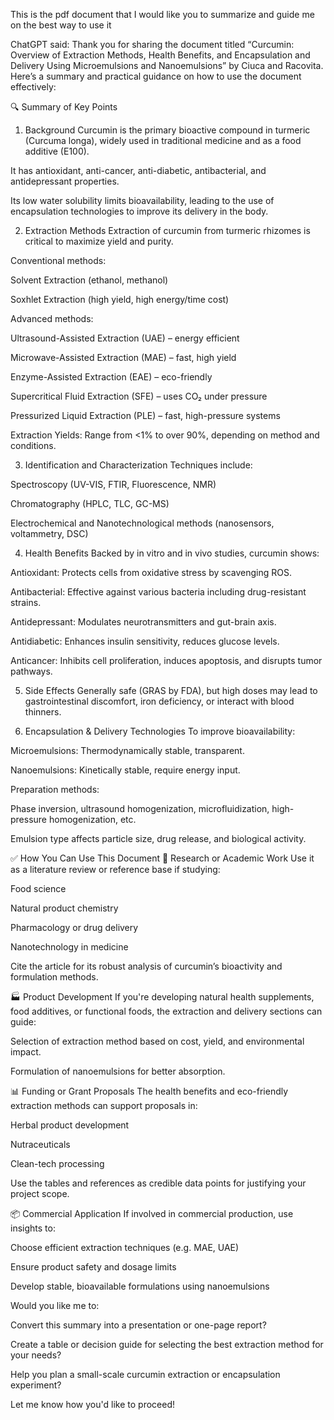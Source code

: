
This is the pdf document that I would like you to summarize and guide me on the best way to use it


ChatGPT said:
Thank you for sharing the document titled “Curcumin: Overview of Extraction Methods, Health Benefits, and Encapsulation and Delivery Using Microemulsions and Nanoemulsions” by Ciuca and Racovita. Here’s a summary and practical guidance on how to use the document effectively:

🔍 Summary of Key Points
1. Background
Curcumin is the primary bioactive compound in turmeric (Curcuma longa), widely used in traditional medicine and as a food additive (E100).

It has antioxidant, anti-cancer, anti-diabetic, antibacterial, and antidepressant properties.

Its low water solubility limits bioavailability, leading to the use of encapsulation technologies to improve its delivery in the body.

2. Extraction Methods
Extraction of curcumin from turmeric rhizomes is critical to maximize yield and purity.

Conventional methods:

Solvent Extraction (ethanol, methanol)

Soxhlet Extraction (high yield, high energy/time cost)

Advanced methods:

Ultrasound-Assisted Extraction (UAE) – energy efficient

Microwave-Assisted Extraction (MAE) – fast, high yield

Enzyme-Assisted Extraction (EAE) – eco-friendly

Supercritical Fluid Extraction (SFE) – uses CO₂ under pressure

Pressurized Liquid Extraction (PLE) – fast, high-pressure systems

Extraction Yields: Range from <1% to over 90%, depending on method and conditions.

3. Identification and Characterization
Techniques include:

Spectroscopy (UV-VIS, FTIR, Fluorescence, NMR)

Chromatography (HPLC, TLC, GC-MS)

Electrochemical and Nanotechnological methods (nanosensors, voltammetry, DSC)

4. Health Benefits
Backed by in vitro and in vivo studies, curcumin shows:

Antioxidant: Protects cells from oxidative stress by scavenging ROS.

Antibacterial: Effective against various bacteria including drug-resistant strains.

Antidepressant: Modulates neurotransmitters and gut-brain axis.

Antidiabetic: Enhances insulin sensitivity, reduces glucose levels.

Anticancer: Inhibits cell proliferation, induces apoptosis, and disrupts tumor pathways.

5. Side Effects
Generally safe (GRAS by FDA), but high doses may lead to gastrointestinal discomfort, iron deficiency, or interact with blood thinners.

6. Encapsulation & Delivery Technologies
To improve bioavailability:

Microemulsions: Thermodynamically stable, transparent.

Nanoemulsions: Kinetically stable, require energy input.

Preparation methods:

Phase inversion, ultrasound homogenization, microfluidization, high-pressure homogenization, etc.

Emulsion type affects particle size, drug release, and biological activity.

✅ How You Can Use This Document
🧪 Research or Academic Work
Use it as a literature review or reference base if studying:

Food science

Natural product chemistry

Pharmacology or drug delivery

Nanotechnology in medicine

Cite the article for its robust analysis of curcumin’s bioactivity and formulation methods.

🏭 Product Development
If you're developing natural health supplements, food additives, or functional foods, the extraction and delivery sections can guide:

Selection of extraction method based on cost, yield, and environmental impact.

Formulation of nanoemulsions for better absorption.

📊 Funding or Grant Proposals
The health benefits and eco-friendly extraction methods can support proposals in:

Herbal product development

Nutraceuticals

Clean-tech processing

Use the tables and references as credible data points for justifying your project scope.

📦 Commercial Application
If involved in commercial production, use insights to:

Choose efficient extraction techniques (e.g. MAE, UAE)

Ensure product safety and dosage limits

Develop stable, bioavailable formulations using nanoemulsions

Would you like me to:

Convert this summary into a presentation or one-page report?

Create a table or decision guide for selecting the best extraction method for your needs?

Help you plan a small-scale curcumin extraction or encapsulation experiment?

Let me know how you'd like to proceed!








